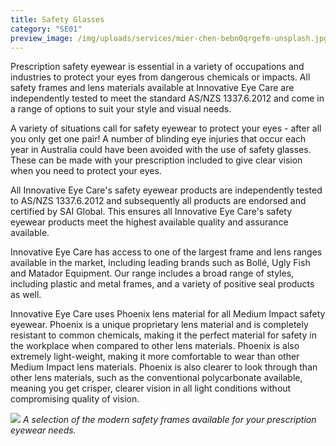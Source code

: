 ```yaml
---
title: Safety Glasses
category: "SE01"
preview_image: /img/uploads/services/mier-chen-bebn0qrgefm-unsplash.jpg
---
```


<div class="employee-heading">
<p>Prescription safety eyewear is essential in a variety of occupations and industries to protect your eyes from dangerous chemicals or impacts. All safety frames and lens materials available at Innovative Eye Care are independently tested to meet the standard AS/NZS 1337.6.2012 and come in a range of options to suit your style and visual needs.</p>
</div>

A variety of situations call for safety eyewear to protect your eyes - after all you only get one pair! A number of blinding eye injuries that occur each year in Australia could have been avoided with the use of safety glasses. These can be made with your prescription included to give clear vision when you need to protect your eyes.

All Innovative Eye Care's safety eyewear products are independently tested to AS/NZS 1337.6.2012 and subsequently all products are endorsed and certified by SAI Global. This ensures all Innovative Eye Care's safety eyewear products meet the highest available quality and assurance available.

Innovative Eye Care has access to one of the largest frame and lens ranges available in the market, including leading brands such as Bollé, Ugly Fish and Matador Equipment. Our range includes a broad range of styles, including plastic and metal frames, and a variety of positive seal products as well.

Innovative Eye Care uses Phoenix lens material for all Medium Impact safety eyewear. Phoenix is a unique proprietary lens material and is completely resistant to common chemicals, making it the perfect material for safety in the workplace when compared to other lens materials. Phoenix is also extremely light-weight, making it more comfortable to wear than other Medium Impact lens materials. Phoenix is also clearer to look through than other lens materials, such as the conventional polycarbonate available, meaning you get crisper, clearer vision in all light conditions without compromising quality of vision.

![](/img/uploads/bolle-safety.jpg)
_A selection of the modern safety frames available for your prescription eyewear needs._

